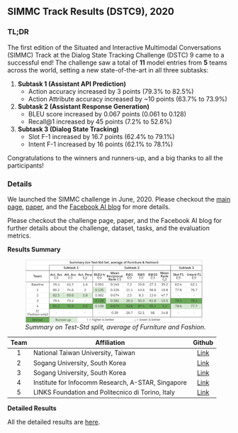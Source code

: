 ## SIMMC Track Results (DSTC9), 2020

### TL;DR
The first edition of the Situated and Interactive Multimodal Conversations (SIMMC) Track at the Dialog State Tracking Challenge (DSTC) 9 came to a successful end!
The challenge saw a total of **11** model entries from **5** teams across the world, setting a new state-of-the-art in all three subtasks:

1. **Subtask 1 (Assistant API Prediction)**
    * Action accuracy increased by 3 points (79.3% to 82.5%)
    * Action Attribute accuracy increased by ~10 points (63.7% to 73.9%)
2. **Subtask 2 (Assistant Response Generation)**
	* BLEU score increased by 0.067 points (0.061 to 0.128)
	* Recall@1 increased by 45 points (7.2% to 52.6%)
3. **Subtask 3 (Dialog State Tracking)**
	* Slot F-1 increased by 16.7 points (62.4% to 79.1%)
	* Intent F-1 increased by 16 points (62.1% to 78.1%)

Congratulations to the winners and runners-up, and a big thanks to all the participants!

### Details
We launched the SIMMC challenge in June, 2020. Please checkout the 
[main page](#1), [paper](#2), and the [Facebook AI blog](#2) for more details. 

Please checkout the challenge page, paper, and the Facebook AI blog for further details about the challenge, dataset, tasks, and the evaluation metrics.
 
**Results Summary**

<figure>
<img src="./figures/simmc_dstc9_results_summary.png" alt="DSTC9 SIMMC Results Summary" width=400px align="center">
<figcaption><i>Summary on Test-Std split, average of Furniture and Fashion.</i></figcaption>
</figure>


| Team | Affiliation                                       | Github |
|:----:|-----------------------------------------------------|:----:|
|  1   | National Taiwan University, Taiwan                  | [Link](4) |
|  2   | Sogang University, South Korea                      | [Link](5) |
|  3   | Sogang University, South Korea                      | [Link](6) |
|  4   | Institute for Infocomm Research, A-STAR, Singapore  | [Link](7) |
|  5   | LINKS Foundation and Politecnico di Torino, Italy   | [Link](8) |


**Detailed Results** 

All the detailed results are [here](#9).


[1]: https://github.com/facebookresearch/simmc
[2]: https://arxiv.org/abs/2006.01460
[3]: https://ai.facebook.com/blog/simmc-a-data-set-for-developing-next-generation-shopping-assistants/
[4]: https://github.com/billkunghappy/DSTC_TRACK4_ENTER
[5]: https://github.com/inkoon/simmc
[6]: https://github.com/boychaboy/simmc
[7]: https://github.com/i2r-simmc/i2r-simmc-2020
[8]: https://github.com/D2KLab/dstc9-SIMMC
[9]: https://docs.google.com/spreadsheets/d/e/2PACX-1vRPfjuesfrMrDoDZ34uNB8zDH2XutHc_ScXvao4PzUaCPXPM_uIu5hkJ2FSoByepgdEyk35Ti8lHha-/pubhtml?gid=1354274332&amp;single=true&amp;widget=true&amp;headers=false
